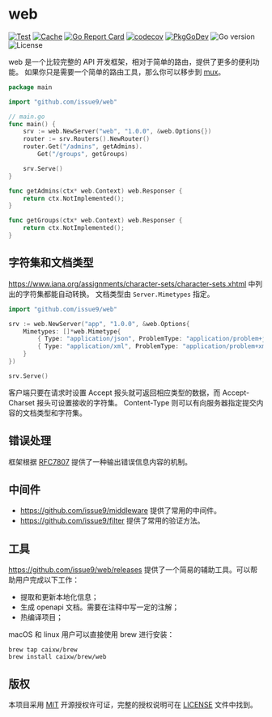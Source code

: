 # web

[![Test](https://github.com/issue9/web/actions/workflows/test.yml/badge.svg)](https://github.com/issue9/web/actions/workflows/test.yml)
[![Cache](https://github.com/issue9/web/actions/workflows/cache.yml/badge.svg)](https://github.com/issue9/web/actions/workflows/cache.yml)
[![Go Report Card](https://goreportcard.com/badge/github.com/issue9/web)](https://goreportcard.com/report/github.com/issue9/web)
[![codecov](https://codecov.io/gh/issue9/web/branch/master/graph/badge.svg)](https://codecov.io/gh/issue9/web)
[![PkgGoDev](https://pkg.go.dev/badge/github.com/issue9/web)](https://pkg.go.dev/github.com/issue9/web)
![Go version](https://img.shields.io/github/go-mod/go-version/issue9/web)
![License](https://img.shields.io/github/license/issue9/web)

web 是一个比较完整的 API 开发框架，相对于简单的路由，提供了更多的便利功能。
如果你只是需要一个简单的路由工具，那么你可以移步到 [mux](https://github.com/issue9/mux)。

```go
package main

import "github.com/issue9/web"

// main.go
func main() {
    srv := web.NewServer("web", "1.0.0", &web.Options{})
    router := srv.Routers().NewRouter()
    router.Get("/admins", getAdmins).
        Get("/groups", getGroups)

    srv.Serve()
}

func getAdmins(ctx* web.Context) web.Responser {
    return ctx.NotImplemented();
}

func getGroups(ctx* web.Context) web.Responser {
    return ctx.NotImplemented();
}
```

## 字符集和文档类型

<https://www.iana.org/assignments/character-sets/character-sets.xhtml> 中列出的字符集都能自动转换。
文档类型由 `Server.Mimetypes` 指定。

```go
import "github.com/issue9/web"

srv := web.NewServer("app", "1.0.0", &web.Options{
    Mimetypes: []*web.Mimetype{
        { Type: "application/json", ProblemType: "application/problem+json", Marshal: json.Marshal, Unmarshal: json.Unmarshal },
        { Type: "application/xml", ProblemType: "application/problem+xml", Marshal: xml.Marshal, Unmarshal: xml.Unmarshal },
    }
})

srv.Serve()
```

客户端只要在请求时设置 Accept 报头就可返回相应类型的数据，而 Accept-Charset 报头可设置接收的字符集。
Content-Type 则可以有向服务器指定提交内容的文档类型和字符集。

## 错误处理

框架根据 [RFC7807](https://datatracker.ietf.org/doc/html/rfc7807) 提供了一种输出错误信息内容的机制。

## 中间件

- <https://github.com/issue9/middleware> 提供了常用的中间件。
- <https://github.com/issue9/filter> 提供了常用的验证方法。

## 工具

<https://github.com/issue9/web/releases> 提供了一个简易的辅助工具。可以帮助用户完成以下工作：

- 提取和更新本地化信息；
- 生成 openapi 文档。需要在注释中写一定的注解；
- 热编译项目；

macOS 和 linux 用户可以直接使用 brew 进行安装：

```shell
brew tap caixw/brew
brew install caixw/brew/web
```

## 版权

本项目采用 [MIT](https://opensource.org/licenses/MIT) 开源授权许可证，完整的授权说明可在 [LICENSE](LICENSE) 文件中找到。
